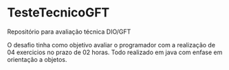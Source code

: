 # TesteTecnicoGFT
Repositório para avaliação técnica DIO/GFT

O desafio tinha como objetivo avaliar o programador com a realização de 04 exercicios no prazo de 02 horas. Todo realizado em java com enfase em orientação a objetos.
